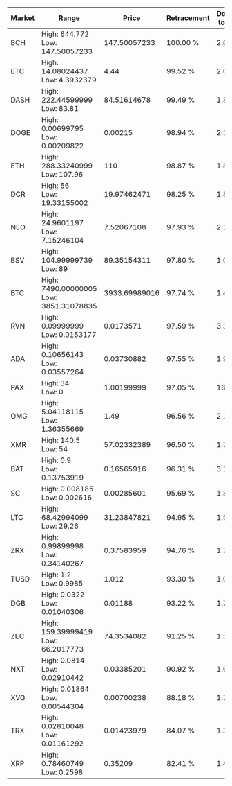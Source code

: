 | Market | Range | Price| Retracement | Doubles to 50% |
| --- | --- | --- | --- | --- |
| BCH | High: 644.772<br />Low: 147.50057233 | 147.50057233 | 100.00 % | 2.69 |
| ETC | High: 14.08024437<br />Low: 4.3932379 | 4.44 | 99.52 % | 2.08 |
| DASH | High: 222.44599999<br />Low: 83.81 | 84.51614678 | 99.49 % | 1.81 |
| DOGE | High: 0.00699795<br />Low: 0.00209822 | 0.00215 | 98.94 % | 2.12 |
| ETH | High: 288.33240999<br />Low: 107.96 | 110 | 98.87 % | 1.80 |
| DCR | High: 56<br />Low: 19.33155002 | 19.97462471 | 98.25 % | 1.89 |
| NEO | High: 24.9601197<br />Low: 7.15246104 | 7.52067108 | 97.93 % | 2.13 |
| BSV | High: 104.99999739<br />Low: 89 | 89.35154311 | 97.80 % | 1.09 |
| BTC | High: 7490.00000005<br />Low: 3851.31078835 | 3933.69989016 | 97.74 % | 1.44 |
| RVN | High: 0.09999999<br />Low: 0.0153177 | 0.0173571 | 97.59 % | 3.32 |
| ADA | High: 0.10656143<br />Low: 0.03557264 | 0.03730882 | 97.55 % | 1.90 |
| PAX | High: 34<br />Low: 0 | 1.00199999 | 97.05 % | 16.97 |
| OMG | High: 5.04118115<br />Low: 1.36355669 | 1.49 | 96.56 % | 2.15 |
| XMR | High: 140.5<br />Low: 54 | 57.02332389 | 96.50 % | 1.71 |
| BAT | High: 0.9<br />Low: 0.13753919 | 0.16565916 | 96.31 % | 3.13 |
| SC | High: 0.008185<br />Low: 0.002616 | 0.00285601 | 95.69 % | 1.89 |
| LTC | High: 68.42994099<br />Low: 29.26 | 31.23847821 | 94.95 % | 1.56 |
| ZRX | High: 0.99899998<br />Low: 0.34140267 | 0.37583959 | 94.76 % | 1.78 |
| TUSD | High: 1.2<br />Low: 0.9985 | 1.012 | 93.30 % | 1.09 |
| DGB | High: 0.0322<br />Low: 0.01040306 | 0.01188 | 93.22 % | 1.79 |
| ZEC | High: 159.39999419<br />Low: 66.2017773 | 74.3534082 | 91.25 % | 1.52 |
| NXT | High: 0.0814<br />Low: 0.02910442 | 0.03385201 | 90.92 % | 1.63 |
| XVG | High: 0.01864<br />Low: 0.00544304 | 0.00700238 | 88.18 % | 1.72 |
| TRX | High: 0.02810048<br />Low: 0.01161292 | 0.01423979 | 84.07 % | 1.39 |
| XRP | High: 0.78460749<br />Low: 0.2598 | 0.35209 | 82.41 % | 1.48 |

